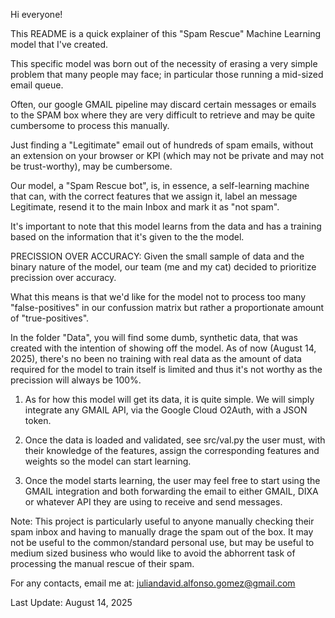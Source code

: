 Hi everyone!

This README is a quick explainer of this "Spam Rescue" Machine Learning model that I've created. 

This specific model was born out of the necessity of erasing a very simple problem that many people may face; in particular those running a mid-sized email queue. 

Often, our google GMAIL pipeline may discard certain messages or emails to the SPAM box where they are very difficult to retrieve and may be quite cumbersome to process this manually. 

Just finding a "Legitimate" email out of hundreds of spam emails, without an extension on your browser or KPI (which may not be private and may not be trust-worthy), may be cumbersome. 

Our model, a "Spam Rescue bot", is, in essence, a self-learning machine that can, with the correct features that we assign it, label an message Legitimate, resend it to the main Inbox and mark it as "not spam". 

It's important to note that this model learns from the data and has a training based on the information that it's given to the the model. 

PRECISSION OVER ACCURACY:
Given the small sample of data and the binary nature of the model, our team (me and my cat) decided to prioritize precission over accuracy.

What this means is that we'd like for the model not to process too many "false-positives" in our confussion matrix but rather a proportionate amount of "true-positives". 

In the folder "Data", you will find some dumb, synthetic data, that was created with the intention of showing off the model. As of now (August 14, 2025), there's no been no training with real data as the amount of data required for the model to train itself is limited and thus it's not worthy as the precission will always be 100%. 

1. As for how this model will get its data, it is quite simple. We will simply integrate any GMAIL API, via the Google Cloud O2Auth, with a JSON token. 

2. Once the data is loaded and validated, see src/val.py the user must, with their knowledge of the features, assign the corresponding features and weights so the model can start learning.

3. Once the model starts learning, the user may feel free to start using the GMAIL integration and both forwarding the email to either GMAIL, DIXA or whatever API they are using to receive and send messages. 

Note: This project is particularly useful to anyone manually checking their spam inbox and having to manually drage the spam out of the box. It may not be useful to the common/standard personal use, but may be useful to medium sized business who would like to avoid the abhorrent task of processing the manual rescue of their spam. 


For any contacts, email me at: juliandavid.alfonso.gomez@gmail.com


Last Update: August 14, 2025